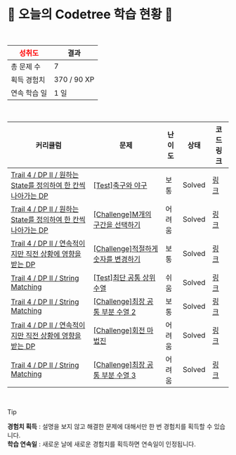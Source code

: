 # 🌲 오늘의 Codetree 학습 현황 🌲

<br />

| <span style="color:red;display:block;text-align:center;"> **성취도**</span> | 결과 |
|---|---|
| 총 문제 수 | 7 |
| 획득 경험치 | 370 / 90 XP |
| 연속 학습 일 | 1 일 |

<br />

|커리큘럼|문제|난이도|상태|코드 링크|
|---|---|---|---|---|
|[Trail 4 / DP II / 원하는 State를 정의하여 한 칸씩 나아가는 DP](https://www.codetree.ai/trail-info/intermediate-low/)|[[Test]축구와 야구](https://www.codetree.ai/trails/complete/curated-cards/test-soccer-and-baseball/)|보통|Solved|[링크](https://github.com/Najeong-Kim/codetree-TILs/blob/main/250502/%EC%B6%95%EA%B5%AC%EC%99%80%20%EC%95%BC%EA%B5%AC/soccer-and-baseball.py)|
|[Trail 4 / DP II / 원하는 State를 정의하여 한 칸씩 나아가는 DP](https://www.codetree.ai/trail-info/intermediate-low/)|[[Challenge]M개의 구간을 선택하기](https://www.codetree.ai/trails/complete/curated-cards/challenge-select-m-sections/)|어려움|Solved|[링크](https://github.com/Najeong-Kim/codetree-TILs/blob/main/250502/M%EA%B0%9C%EC%9D%98%20%EA%B5%AC%EA%B0%84%EC%9D%84%20%EC%84%A0%ED%83%9D%ED%95%98%EA%B8%B0/select-m-sections.py)|
|[Trail 4 / DP II / 연속적이지만 직전 상황에 영향을 받는 DP](https://www.codetree.ai/trail-info/intermediate-low/)|[[Challenge]적절하게 숫자를 변경하기](https://www.codetree.ai/trails/complete/curated-cards/challenge-change-number-properly/)|보통|Solved|[링크](https://github.com/Najeong-Kim/codetree-TILs/blob/main/250502/%EC%A0%81%EC%A0%88%ED%95%98%EA%B2%8C%20%EC%88%AB%EC%9E%90%EB%A5%BC%20%EB%B3%80%EA%B2%BD%ED%95%98%EA%B8%B0/change-number-properly.py)|
|[Trail 4 / DP II / String Matching](https://www.codetree.ai/trail-info/intermediate-low/)|[[Test]최단 공통 상위수열](https://www.codetree.ai/trails/complete/curated-cards/test-shortest-common-supersubsequence/)|쉬움|Solved|[링크](https://github.com/Najeong-Kim/codetree-TILs/blob/main/250502/%EC%B5%9C%EB%8B%A8%20%EA%B3%B5%ED%86%B5%20%EC%83%81%EC%9C%84%EC%88%98%EC%97%B4/shortest-common-supersubsequence.py)|
|[Trail 4 / DP II / String Matching](https://www.codetree.ai/trail-info/intermediate-low/)|[[Challenge]최장 공통 부분 수열 2](https://www.codetree.ai/trails/complete/curated-cards/challenge-longest-common-sequence-2/)|보통|Solved|[링크](https://github.com/Najeong-Kim/codetree-TILs/blob/main/250502/%EC%B5%9C%EC%9E%A5%20%EA%B3%B5%ED%86%B5%20%EB%B6%80%EB%B6%84%20%EC%88%98%EC%97%B4%202/longest-common-sequence-2.py)|
|[Trail 4 / DP II / 연속적이지만 직전 상황에 영향을 받는 DP](https://www.codetree.ai/trail-info/intermediate-low/)|[[Challenge]회전 마법진](https://www.codetree.ai/trails/complete/curated-cards/challenge-rotation-magic-circle/)|어려움|Solved|[링크](https://github.com/Najeong-Kim/codetree-TILs/blob/main/250502/%ED%9A%8C%EC%A0%84%20%EB%A7%88%EB%B2%95%EC%A7%84/rotation-magic-circle.py)|
|[Trail 4 / DP II / String Matching](https://www.codetree.ai/trail-info/intermediate-low/)|[[Challenge]최장 공통 부분 수열 3](https://www.codetree.ai/trails/complete/curated-cards/challenge-longest-common-sequence-3/)|어려움|Solved|[링크](https://github.com/Najeong-Kim/codetree-TILs/blob/main/250502/%EC%B5%9C%EC%9E%A5%20%EA%B3%B5%ED%86%B5%20%EB%B6%80%EB%B6%84%20%EC%88%98%EC%97%B4%203/longest-common-sequence-3.py)|


<br />

> [!TIP]
> **경험치 획득** : 설명을 보지 않고 해결한 문제에 대해서만 한 번 경험치를 획득할 수 있습니다.  
> **학습 연속일** : 새로운 날에 새로운 경험치를 획득하면 연속일이 인정됩니다.

